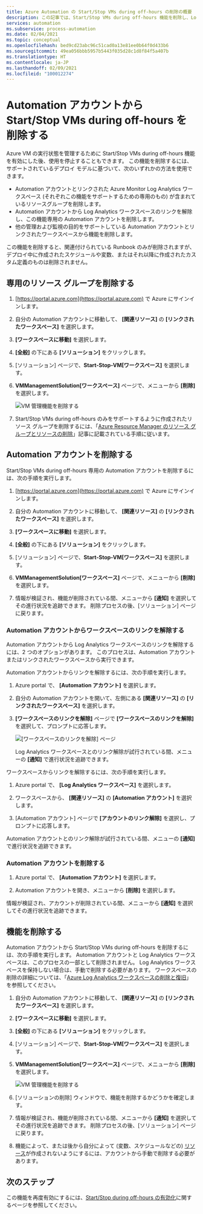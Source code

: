 ```yaml
---
title: Azure Automation の Start/Stop VMs during off-hours の削除の概要
description: この記事では、Start/Stop VMs during off-hours 機能を削除し、Log Analytics ワークスペースから Automation アカウントのリンクを解除する方法について説明します。
services: automation
ms.subservice: process-automation
ms.date: 02/04/2021
ms.topic: conceptual
ms.openlocfilehash: bed9cd23abc96c51cad0a13e81ee0b64f0d433b6
ms.sourcegitcommit: 49ea056bbb5957b5443f035d28c1d8f84f5a407b
ms.translationtype: HT
ms.contentlocale: ja-JP
ms.lasthandoff: 02/09/2021
ms.locfileid: "100012274"
---
```

# <a name="remove-startstop-vms-during-off-hours-from-automation-account"></a>Automation アカウントから Start/Stop VMs during off-hours を削除する

Azure VM の実行状態を管理するために Start/Stop VMs during off-hours 機能を有効にした後、使用を停止することもできます。 この機能を削除するには、サポートされているデプロイ モデルに基づいて、次のいずれかの方法を使用できます。

* Automation アカウントとリンクされた Azure Monitor Log Analytics ワークスペース (それぞれこの機能をサポートするための専用のもの) が含まれているリソースグループを削除します。
* Automation アカウントから Log Analytics ワークスペースのリンクを解除し、この機能専用の Automation アカウントを削除します。
* 他の管理および監視の目的をサポートしている Automation アカウントとリンクされたワークスペースから機能を削除します。

この機能を削除すると、関連付けられている Runbook のみが削除されますが、デプロイ中に作成されたスケジュールや変数、またはそれ以降に作成されたカスタム定義のものは削除されません。

## <a name="delete-the-dedicated-resource-group"></a>専用のリソース グループを削除する

1. [https://portal.azure.com](https://portal.azure.com) で Azure にサインインします。

2. 自分の Automation アカウントに移動して、 **[関連リソース]** の **[リンクされたワークスペース]** を選択します。

3. **[ワークスペースに移動]** を選択します。

4. **[全般]** の下にある **[ソリューション]** をクリックします。

5. [ソリューション] ページで、**Start-Stop-VM[ワークスペース]** を選択します。

6. **VMManagementSolution[ワークスペース]** ページで、メニューから **[削除]** を選択します。

    ![VM 管理機能を削除する](media/automation-solution-vm-management/vm-management-solution-delete.png)

7. Start/Stop VMs during off-hours のみをサポートするように作成されたリソース グループを削除するには、「[Azure Resource Manager のリソース グループとリソースの削除](../azure-resource-manager/management/delete-resource-group.md)」記事に記載されている手順に従います。

## <a name="delete-the-automation-account"></a>Automation アカウントを削除する

Start/Stop VMs during off-hours 専用の Automation アカウントを削除するには、次の手順を実行します。

1. [https://portal.azure.com](https://portal.azure.com) で Azure にサインインします。

2. 自分の Automation アカウントに移動して、 **[関連リソース]** の **[リンクされたワークスペース]** を選択します。

3. **[ワークスペースに移動]** を選択します。

4. **[全般]** の下にある **[ソリューション]** をクリックします。

5. [ソリューション] ページで、**Start-Stop-VM[ワークスペース]** を選択します。

6. **VMManagementSolution[ワークスペース]** ページで、メニューから **[削除]** を選択します。

7. 情報が検証され、機能が削除されている間、メニューから **[通知]** を選択してその進行状況を追跡できます。 削除プロセスの後、[ソリューション] ページに戻ります。

### <a name="unlink-workspace-from-automation-account"></a>Automation アカウントからワークスペースのリンクを解除する

Automation アカウントから Log Analytics ワークスペースのリンクを解除するには、2 つのオプションがあります。 このプロセスは、Automation アカウントまたはリンクされたワークスペースから実行できます。

Automation アカウントからリンクを解除するには、次の手順を実行します。

1. Azure portal で、 **[Automation アカウント]** を選択します。

2. 自分の Automation アカウントを開いて、左側にある **[関連リソース]** の **[リンクされたワークスペース]** を選択します。

3. **[ワークスペースのリンクを解除]** ページで **[ワークスペースのリンクを解除]** を選択して、プロンプトに応答します。

   ![[ワークスペースのリンクを解除] ページ](media/automation-solution-vm-management-remove/automation-unlink-workspace-blade.png)

    Log Analytics ワークスペースとのリンク解除が試行されている間、メニューの **[通知]** で進行状況を追跡できます。

ワークスペースからリンクを解除するには、次の手順を実行します。

1. Azure portal で、 **[Log Analytics ワークスペース]** を選択します。

2. ワークスペースから、 **[関連リソース]** の **[Automation アカウント]** を選択します。

3. [Automation アカウント] ページで **[アカウントのリンク解除]** を選択し、プロンプトに応答します。

Automation アカウントとのリンク解除が試行されている間、メニューの **[通知]** で進行状況を追跡できます。

### <a name="delete-automation-account"></a>Automation アカウントを削除する

1. Azure portal で、 **[Automation アカウント]** を選択します。

2. Automation アカウントを開き、メニューから **[削除]** を選択します。

情報が検証され、アカウントが削除されている間、メニューから **[通知]** を選択してその進行状況を追跡できます。

## <a name="delete-the-feature"></a>機能を削除する

Automation アカウントから Start/Stop VMs during off-hours を削除するには、次の手順を実行します。 Automation アカウントと Log Analytics ワークスペースは、このプロセスの一部として削除されません。 Log Analytics ワークスペースを保持しない場合は、手動で削除する必要があります。 ワークスペースの削除の詳細については、「[Azure Log Analytics ワークスペースの削除と復旧](../azure-monitor/platform/delete-workspace.md)」を参照してください。

1. 自分の Automation アカウントに移動して、 **[関連リソース]** の **[リンクされたワークスペース]** を選択します。

2. **[ワークスペースに移動]** を選択します。

3. **[全般]** の下にある **[ソリューション]** をクリックします。

4. [ソリューション] ページで、**Start-Stop-VM[ワークスペース]** を選択します。

5. **VMManagementSolution[ワークスペース]** ページで、メニューから **[削除]** を選択します。

    ![VM 管理機能を削除する](media/automation-solution-vm-management/vm-management-solution-delete.png)

6. [ソリューションの削除] ウィンドウで、機能を削除するかどうかを確定します。

7. 情報が検証され、機能が削除されている間、メニューから **[通知]** を選択してその進行状況を追跡できます。 削除プロセスの後、[ソリューション] ページに戻ります。

8. 機能によって、または後から自分によって (変数、スケジュールなどの) [リソース](automation-solution-vm-management.md#components)が作成されないようにするには、アカウントから手動で削除する必要があります。

## <a name="next-steps"></a>次のステップ

この機能を再度有効にするには、[Start/Stop during off-hours の有効化](automation-solution-vm-management-enable.md)に関するページを参照してください。
